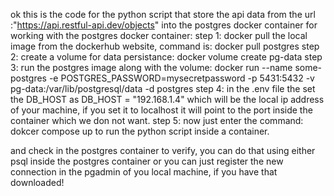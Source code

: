 ok this is the code for the python script that store the api data from the url :"https://api.restful-api.dev/objects"
into the postgres docker container 
for working with the postgres docker container:
step 1: docker pull the local image from the dockerhub website, command is: docker pull postgres
step 2: create a volume for data persistance: docker volume create pg-data
step 3: run the postgres image along with the volume: docker run --name some-postgres -e POSTGRES_PASSWORD=mysecretpassword -p 5431:5432 -v pg-data:/var/lib/postgresql/data -d postgres
step 4: in the .env file the set the DB_HOST as DB_HOST = "192.168.1.4" which will be the local ip address of your machine, if you set it to localhost it will point to the port inside the container which we don not want.
step 5: now just enter the command: dokcer compose up to run the python script inside a container.

and check in the postgres container to verify, you can do that using either psql inside the postgres container or you can just register the new connection in the pgadmin of you local machine, if you have that downloaded!

